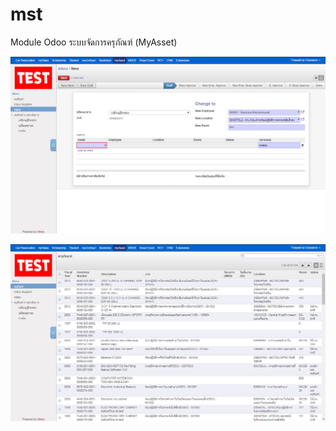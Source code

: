 # mst
Module Odoo ระบบจัดการครุภัณฑ์ (MyAsset)

![alt text](https://github.com/StCrownClown/mst/blob/master/mst01.png "mst 1")

![alt text](https://github.com/StCrownClown/mst/blob/master/mst02.png "mst 2")
